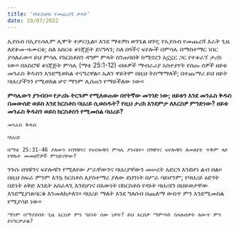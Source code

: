 ```yaml
---
title: 'የክርስቶስ የመጨረሻ ቃላት'
date: 19/07/2022
---
```


ኢየሱስ በኢየሩሳሌም ሊሞት ተቃርቧል። እንደ ማቴዎስ ወንጌል ዘገባ; የኢየሱስ የመጨረሻ እራት ጊዜ ለደቀመ-ዛሙርቱ; ስለ አስርቱ ቆነጃጅት ደናግላን; ስለ በጎችና ፍየሎች በምሳሌ በማስተማር ነበር ያሳለፈው። ይህ ምሳሌ የክርስቶስን ዳግም ምጻት ስንጠባበቅ ከሚኖረን አኗኗር ጋር የተቆራኘ ታሪክ ነው። በአስሮቹ ቆነጃጅት ምሳሌ (ማቴ 25:1-12) ብዙዎች ማብራሪያ አስተያየት የሰጡ ሰዎች ዘይቱ መንፈስ ቅዱስን እንደሚወክል ተናግረዋል። ኤለን ዋይትም በዚህ ትስማማለች; በተጨማሪ ይህ ዘይት ባህሪያችንን የሚወክል ሆኖ ማንም ሊሰጠን የማይችለው ነው።

**ምሳሌውን ያንብቡ። የታሪኩ ትርጉም የሚለወጠው በየትኛው መንገድ ነው; ዘይቱን እንደ መንፈስ ቅዱስ በመውሰድ ወይስ እንደ ክርስቶስ ባህሪይ ሲወስዱት? የዚህ ታሪክ እንደምታ ለእርስዎ ምንድነው? ዘይቱ መንፈስ ቅዱስን ወይስ ክርስቶስን የሚመስል ባህሪይ?**

`መንፈስ ቅዱስ`

`ባህሪይ`

`በማቴ 25:31-46 ያለውን የበጎቹንና የፍየሎቹን ምሳሌ ያንብቡ። በጎቹንና ፍየሎቹን ለመለየት ጥቅም ላይ የዋሉት መመዘኛዎች ምንድናቸው?`

ንጉሱ በጎቹንና ፍየሎቹን የሚለየው ሥራቸውንና ባህሪያቸውን መሠረት አድርጎ እንደሆነ ልብ በል። በዚህ ስፍራ ምንም እንኳ ክርስቶስ እያስተማረ ያለው ደህንነት በሥራ ባይሆንም; የባህሪይ ዕድገት በድነት ዕቅድ እንዴት አስፈላጊ እንደሆነና በእውነት በክርስቶስ የዳኑት ባህሪዩን በህይወታቸው እንደሚያነጸባርቁ እንመለከታለን። ባህሪይ ማለት እንደ ግለሰብ በጨለማ ውስጥ ምን እንደሚመስል የሚያሳይ ነው።

`ማንም በማያይበት ጊዜ እርስዎ ምን ዓይነት ሰው ነዎት? ይህ እርስዎ ማምጣት ስላለብዎት ለውጥ ምን ይነግርዎታል?`
